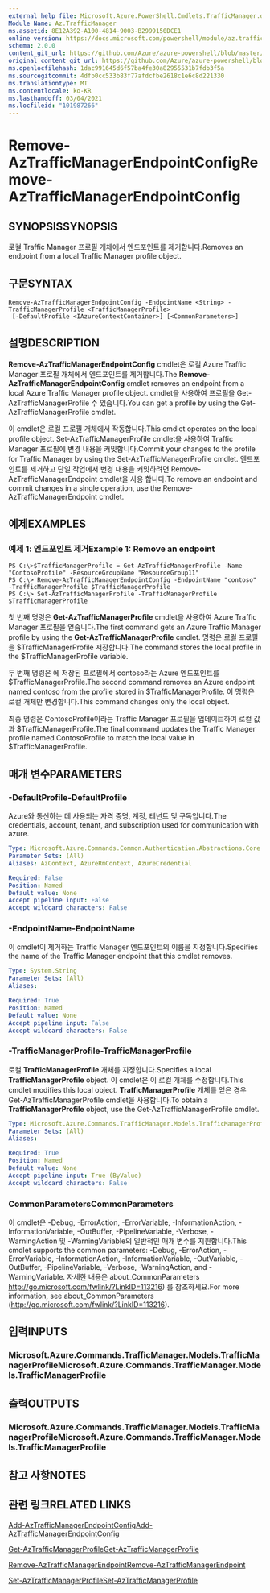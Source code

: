 ```yaml
---
external help file: Microsoft.Azure.PowerShell.Cmdlets.TrafficManager.dll-Help.xml
Module Name: Az.TrafficManager
ms.assetid: 8E12A392-A100-4814-9003-B2999150DCE1
online version: https://docs.microsoft.com/powershell/module/az.trafficmanager/remove-aztrafficmanagerendpointconfig
schema: 2.0.0
content_git_url: https://github.com/Azure/azure-powershell/blob/master/src/TrafficManager/TrafficManager/help/Remove-AzTrafficManagerEndpointConfig.md
original_content_git_url: https://github.com/Azure/azure-powershell/blob/master/src/TrafficManager/TrafficManager/help/Remove-AzTrafficManagerEndpointConfig.md
ms.openlocfilehash: 1dac991645d6f57ba4fe30a82955531b7fdb3f5a
ms.sourcegitcommit: 4dfb0cc533b83f77afdcfbe2618c1e6c8d221330
ms.translationtype: MT
ms.contentlocale: ko-KR
ms.lasthandoff: 03/04/2021
ms.locfileid: "101987266"
---
```

# <span data-ttu-id="47b46-101">Remove-AzTrafficManagerEndpointConfig</span><span class="sxs-lookup"><span data-stu-id="47b46-101">Remove-AzTrafficManagerEndpointConfig</span></span>

## <span data-ttu-id="47b46-102">SYNOPSIS</span><span class="sxs-lookup"><span data-stu-id="47b46-102">SYNOPSIS</span></span>
<span data-ttu-id="47b46-103">로컬 Traffic Manager 프로필 개체에서 엔드포인트를 제거합니다.</span><span class="sxs-lookup"><span data-stu-id="47b46-103">Removes an endpoint from a local Traffic Manager profile object.</span></span>

## <span data-ttu-id="47b46-104">구문</span><span class="sxs-lookup"><span data-stu-id="47b46-104">SYNTAX</span></span>

```
Remove-AzTrafficManagerEndpointConfig -EndpointName <String> -TrafficManagerProfile <TrafficManagerProfile>
 [-DefaultProfile <IAzureContextContainer>] [<CommonParameters>]
```

## <span data-ttu-id="47b46-105">설명</span><span class="sxs-lookup"><span data-stu-id="47b46-105">DESCRIPTION</span></span>
<span data-ttu-id="47b46-106">**Remove-AzTrafficManagerEndpointConfig** cmdlet은 로컬 Azure Traffic Manager 프로필 개체에서 엔드포인트를 제거합니다.</span><span class="sxs-lookup"><span data-stu-id="47b46-106">The **Remove-AzTrafficManagerEndpointConfig** cmdlet removes an endpoint from a local Azure Traffic Manager profile object.</span></span>
<span data-ttu-id="47b46-107">cmdlet을 사용하여 프로필을 Get-AzTrafficManagerProfile 수 있습니다.</span><span class="sxs-lookup"><span data-stu-id="47b46-107">You can get a profile by using the Get-AzTrafficManagerProfile cmdlet.</span></span>

<span data-ttu-id="47b46-108">이 cmdlet은 로컬 프로필 개체에서 작동합니다.</span><span class="sxs-lookup"><span data-stu-id="47b46-108">This cmdlet operates on the local profile object.</span></span>
<span data-ttu-id="47b46-109">Set-AzTrafficManagerProfile cmdlet을 사용하여 Traffic Manager 프로필에 변경 내용을 커밋합니다.</span><span class="sxs-lookup"><span data-stu-id="47b46-109">Commit your changes to the profile for Traffic Manager by using the Set-AzTrafficManagerProfile cmdlet.</span></span>
<span data-ttu-id="47b46-110">엔드포인트를 제거하고 단일 작업에서 변경 내용을 커밋하려면 Remove-AzTrafficManagerEndpoint cmdlet을 사용 합니다.</span><span class="sxs-lookup"><span data-stu-id="47b46-110">To remove an endpoint and commit changes in a single operation, use the Remove-AzTrafficManagerEndpoint cmdlet.</span></span>

## <span data-ttu-id="47b46-111">예제</span><span class="sxs-lookup"><span data-stu-id="47b46-111">EXAMPLES</span></span>

### <span data-ttu-id="47b46-112">예제 1: 엔드포인트 제거</span><span class="sxs-lookup"><span data-stu-id="47b46-112">Example 1: Remove an endpoint</span></span>
```
PS C:\>$TrafficManagerProfile = Get-AzTrafficManagerProfile -Name "ContosoProfile" -ResourceGroupName "ResourceGroup11"
PS C:\> Remove-AzTrafficManagerEndpointConfig -EndpointName "contoso" -TrafficManagerProfile $TrafficManagerProfile 
PS C:\> Set-AzTrafficManagerProfile -TrafficManagerProfile $TrafficManagerProfile
```

<span data-ttu-id="47b46-113">첫 번째 명령은 **Get-AzTrafficManagerProfile** cmdlet을 사용하여 Azure Traffic Manager 프로필을 얻습니다.</span><span class="sxs-lookup"><span data-stu-id="47b46-113">The first command gets an Azure Traffic Manager profile by using the **Get-AzTrafficManagerProfile** cmdlet.</span></span>
<span data-ttu-id="47b46-114">명령은 로컬 프로필을 $TrafficManagerProfile 저장합니다.</span><span class="sxs-lookup"><span data-stu-id="47b46-114">The command stores the local profile in the $TrafficManagerProfile variable.</span></span>

<span data-ttu-id="47b46-115">두 번째 명령은 에 저장된 프로필에서 contoso라는 Azure 엔드포인트를 $TrafficManagerProfile.</span><span class="sxs-lookup"><span data-stu-id="47b46-115">The second command removes an Azure endpoint named contoso from the profile stored in $TrafficManagerProfile.</span></span>
<span data-ttu-id="47b46-116">이 명령은 로컬 개체만 변경합니다.</span><span class="sxs-lookup"><span data-stu-id="47b46-116">This command changes only the local object.</span></span>

<span data-ttu-id="47b46-117">최종 명령은 ContosoProfile이라는 Traffic Manager 프로필을 업데이트하여 로컬 값과 $TrafficManagerProfile.</span><span class="sxs-lookup"><span data-stu-id="47b46-117">The final command updates the Traffic Manager profile named ContosoProfile to match the local value in $TrafficManagerProfile.</span></span>

## <span data-ttu-id="47b46-118">매개 변수</span><span class="sxs-lookup"><span data-stu-id="47b46-118">PARAMETERS</span></span>

### <span data-ttu-id="47b46-119">-DefaultProfile</span><span class="sxs-lookup"><span data-stu-id="47b46-119">-DefaultProfile</span></span>
<span data-ttu-id="47b46-120">Azure와 통신하는 데 사용되는 자격 증명, 계정, 테넌트 및 구독입니다.</span><span class="sxs-lookup"><span data-stu-id="47b46-120">The credentials, account, tenant, and subscription used for communication with azure.</span></span>

```yaml
Type: Microsoft.Azure.Commands.Common.Authentication.Abstractions.Core.IAzureContextContainer
Parameter Sets: (All)
Aliases: AzContext, AzureRmContext, AzureCredential

Required: False
Position: Named
Default value: None
Accept pipeline input: False
Accept wildcard characters: False
```

### <span data-ttu-id="47b46-121">-EndpointName</span><span class="sxs-lookup"><span data-stu-id="47b46-121">-EndpointName</span></span>
<span data-ttu-id="47b46-122">이 cmdlet이 제거하는 Traffic Manager 엔드포인트의 이름을 지정합니다.</span><span class="sxs-lookup"><span data-stu-id="47b46-122">Specifies the name of the Traffic Manager endpoint that this cmdlet removes.</span></span>

```yaml
Type: System.String
Parameter Sets: (All)
Aliases:

Required: True
Position: Named
Default value: None
Accept pipeline input: False
Accept wildcard characters: False
```

### <span data-ttu-id="47b46-123">-TrafficManagerProfile</span><span class="sxs-lookup"><span data-stu-id="47b46-123">-TrafficManagerProfile</span></span>
<span data-ttu-id="47b46-124">로컬 **TrafficManagerProfile** 개체를 지정합니다.</span><span class="sxs-lookup"><span data-stu-id="47b46-124">Specifies a local **TrafficManagerProfile** object.</span></span>
<span data-ttu-id="47b46-125">이 cmdlet은 이 로컬 개체를 수정합니다.</span><span class="sxs-lookup"><span data-stu-id="47b46-125">This cmdlet modifies this local object.</span></span>
<span data-ttu-id="47b46-126">**TrafficManagerProfile** 개체를 얻은 경우 Get-AzTrafficManagerProfile cmdlet을 사용합니다.</span><span class="sxs-lookup"><span data-stu-id="47b46-126">To obtain a **TrafficManagerProfile** object, use the Get-AzTrafficManagerProfile cmdlet.</span></span>

```yaml
Type: Microsoft.Azure.Commands.TrafficManager.Models.TrafficManagerProfile
Parameter Sets: (All)
Aliases:

Required: True
Position: Named
Default value: None
Accept pipeline input: True (ByValue)
Accept wildcard characters: False
```

### <span data-ttu-id="47b46-127">CommonParameters</span><span class="sxs-lookup"><span data-stu-id="47b46-127">CommonParameters</span></span>
<span data-ttu-id="47b46-128">이 cmdlet은 -Debug, -ErrorAction, -ErrorVariable, -InformationAction, -InformationVariable, -OutBuffer, -PipelineVariable, -Verbose, -WarningAction 및 -WarningVariable의 일반적인 매개 변수를 지원합니다.</span><span class="sxs-lookup"><span data-stu-id="47b46-128">This cmdlet supports the common parameters: -Debug, -ErrorAction, -ErrorVariable, -InformationAction, -InformationVariable, -OutVariable, -OutBuffer, -PipelineVariable, -Verbose, -WarningAction, and -WarningVariable.</span></span> <span data-ttu-id="47b46-129">자세한 내용은 about_CommonParameters http://go.microsoft.com/fwlink/?LinkID=113216) 를 참조하세요.</span><span class="sxs-lookup"><span data-stu-id="47b46-129">For more information, see about_CommonParameters (http://go.microsoft.com/fwlink/?LinkID=113216).</span></span>

## <span data-ttu-id="47b46-130">입력</span><span class="sxs-lookup"><span data-stu-id="47b46-130">INPUTS</span></span>

### <span data-ttu-id="47b46-131">Microsoft.Azure.Commands.TrafficManager.Models.TrafficManagerProfile</span><span class="sxs-lookup"><span data-stu-id="47b46-131">Microsoft.Azure.Commands.TrafficManager.Models.TrafficManagerProfile</span></span>

## <span data-ttu-id="47b46-132">출력</span><span class="sxs-lookup"><span data-stu-id="47b46-132">OUTPUTS</span></span>

### <span data-ttu-id="47b46-133">Microsoft.Azure.Commands.TrafficManager.Models.TrafficManagerProfile</span><span class="sxs-lookup"><span data-stu-id="47b46-133">Microsoft.Azure.Commands.TrafficManager.Models.TrafficManagerProfile</span></span>

## <span data-ttu-id="47b46-134">참고 사항</span><span class="sxs-lookup"><span data-stu-id="47b46-134">NOTES</span></span>

## <span data-ttu-id="47b46-135">관련 링크</span><span class="sxs-lookup"><span data-stu-id="47b46-135">RELATED LINKS</span></span>

[<span data-ttu-id="47b46-136">Add-AzTrafficManagerEndpointConfig</span><span class="sxs-lookup"><span data-stu-id="47b46-136">Add-AzTrafficManagerEndpointConfig</span></span>](./Add-AzTrafficManagerEndpointConfig.md)

[<span data-ttu-id="47b46-137">Get-AzTrafficManagerProfile</span><span class="sxs-lookup"><span data-stu-id="47b46-137">Get-AzTrafficManagerProfile</span></span>](./Get-AzTrafficManagerProfile.md)

[<span data-ttu-id="47b46-138">Remove-AzTrafficManagerEndpoint</span><span class="sxs-lookup"><span data-stu-id="47b46-138">Remove-AzTrafficManagerEndpoint</span></span>](./Remove-AzTrafficManagerEndpoint.md)

[<span data-ttu-id="47b46-139">Set-AzTrafficManagerProfile</span><span class="sxs-lookup"><span data-stu-id="47b46-139">Set-AzTrafficManagerProfile</span></span>](./Set-AzTrafficManagerProfile.md)


